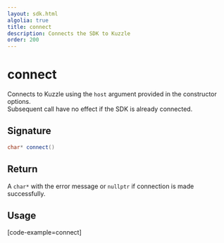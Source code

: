```yaml
---
layout: sdk.html
algolia: true
title: connect
description: Connects the SDK to Kuzzle
order: 200
---
```


# connect

Connects to Kuzzle using the `host` argument provided in the constructor options.  
Subsequent call have no effect if the SDK is already connected.

## Signature

```cpp
char* connect()
```

## Return

A `char*` with the error message or `nullptr` if connection is made successfully.

## Usage

[code-example=connect]
